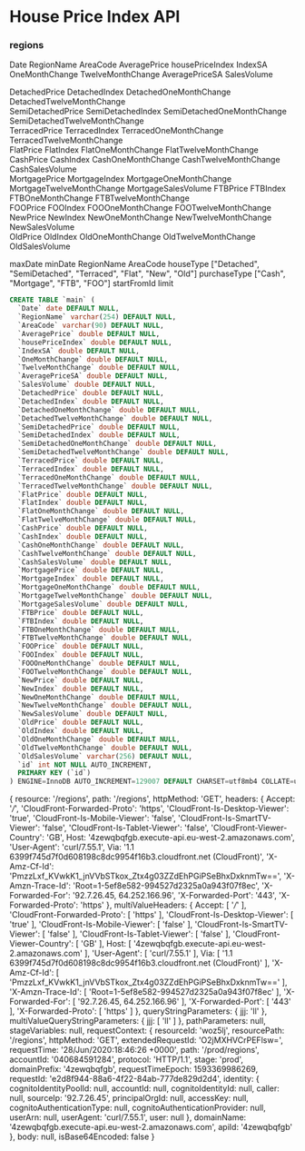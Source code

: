# House Price Index API  
### regions    
Date  RegionName  AreaCode 
 AveragePrice  housePriceIndex  IndexSA  OneMonthChange  TwelveMonthChange  AveragePriceSA  SalesVolume 

DetachedPrice  DetachedIndex  DetachedOneMonthChange  DetachedTwelveMonthChange  
SemiDetachedPrice  SemiDetachedIndex  SemiDetachedOneMonthChange  SemiDetachedTwelveMonthChange  
TerracedPrice  TerracedIndex  TerracedOneMonthChange  TerracedTwelveMonthChange  
FlatPrice  FlatIndex  FlatOneMonthChange  FlatTwelveMonthChange  
CashPrice  CashIndex  CashOneMonthChange  CashTwelveMonthChange  CashSalesVolume  
MortgagePrice  MortgageIndex  MortgageOneMonthChange  MortgageTwelveMonthChange  MortgageSalesVolume
FTBPrice  FTBIndex  FTBOneMonthChange  FTBTwelveMonthChange  
FOOPrice  FOOIndex  FOOOneMonthChange  FOOTwelveMonthChange  
NewPrice  NewIndex  NewOneMonthChange  NewTwelveMonthChange  NewSalesVolume  
OldPrice  OldIndex  OldOneMonthChange  OldTwelveMonthChange  OldSalesVolume

maxDate 
minDate
RegionName 
AreaCode
houseType ["Detached", "SemiDetached", "Terraced", "Flat", "New", "Old"]
purchaseType ["Cash", "Mortgage", "FTB", "FOO"]
startFromId
limit
```SQL
CREATE TABLE `main` (
  `Date` date DEFAULT NULL,
  `RegionName` varchar(254) DEFAULT NULL,
  `AreaCode` varchar(90) DEFAULT NULL,
  `AveragePrice` double DEFAULT NULL,
  `housePriceIndex` double DEFAULT NULL,
  `IndexSA` double DEFAULT NULL,
  `OneMonthChange` double DEFAULT NULL,
  `TwelveMonthChange` double DEFAULT NULL,
  `AveragePriceSA` double DEFAULT NULL,
  `SalesVolume` double DEFAULT NULL,
  `DetachedPrice` double DEFAULT NULL,
  `DetachedIndex` double DEFAULT NULL,
  `DetachedOneMonthChange` double DEFAULT NULL,
  `DetachedTwelveMonthChange` double DEFAULT NULL,
  `SemiDetachedPrice` double DEFAULT NULL,
  `SemiDetachedIndex` double DEFAULT NULL,
  `SemiDetachedOneMonthChange` double DEFAULT NULL,
  `SemiDetachedTwelveMonthChange` double DEFAULT NULL,
  `TerracedPrice` double DEFAULT NULL,
  `TerracedIndex` double DEFAULT NULL,
  `TerracedOneMonthChange` double DEFAULT NULL,
  `TerracedTwelveMonthChange` double DEFAULT NULL,
  `FlatPrice` double DEFAULT NULL,
  `FlatIndex` double DEFAULT NULL,
  `FlatOneMonthChange` double DEFAULT NULL,
  `FlatTwelveMonthChange` double DEFAULT NULL,
  `CashPrice` double DEFAULT NULL,
  `CashIndex` double DEFAULT NULL,
  `CashOneMonthChange` double DEFAULT NULL,
  `CashTwelveMonthChange` double DEFAULT NULL,
  `CashSalesVolume` double DEFAULT NULL,
  `MortgagePrice` double DEFAULT NULL,
  `MortgageIndex` double DEFAULT NULL,
  `MortgageOneMonthChange` double DEFAULT NULL,
  `MortgageTwelveMonthChange` double DEFAULT NULL,
  `MortgageSalesVolume` double DEFAULT NULL,
  `FTBPrice` double DEFAULT NULL,
  `FTBIndex` double DEFAULT NULL,
  `FTBOneMonthChange` double DEFAULT NULL,
  `FTBTwelveMonthChange` double DEFAULT NULL,
  `FOOPrice` double DEFAULT NULL,
  `FOOIndex` double DEFAULT NULL,
  `FOOOneMonthChange` double DEFAULT NULL,
  `FOOTwelveMonthChange` double DEFAULT NULL,
  `NewPrice` double DEFAULT NULL,
  `NewIndex` double DEFAULT NULL,
  `NewOneMonthChange` double DEFAULT NULL,
  `NewTwelveMonthChange` double DEFAULT NULL,
  `NewSalesVolume` double DEFAULT NULL,
  `OldPrice` double DEFAULT NULL,
  `OldIndex` double DEFAULT NULL,
  `OldOneMonthChange` double DEFAULT NULL,
  `OldTwelveMonthChange` double DEFAULT NULL,
  `OldSalesVolume` varchar(256) DEFAULT NULL,
  `id` int NOT NULL AUTO_INCREMENT,
  PRIMARY KEY (`id`)
) ENGINE=InnoDB AUTO_INCREMENT=129007 DEFAULT CHARSET=utf8mb4 COLLATE=utf8mb4_0900_ai_ci

```
{
  resource: '/regions',
  path: '/regions',
  httpMethod: 'GET',
  headers: {
    Accept: '*/*',
    'CloudFront-Forwarded-Proto': 'https',
    'CloudFront-Is-Desktop-Viewer': 'true',
    'CloudFront-Is-Mobile-Viewer': 'false',
    'CloudFront-Is-SmartTV-Viewer': 'false',
    'CloudFront-Is-Tablet-Viewer': 'false',
    'CloudFront-Viewer-Country': 'GB',
    Host: '4zewqbqfgb.execute-api.eu-west-2.amazonaws.com',
    'User-Agent': 'curl/7.55.1',
    Via: '1.1 6399f745d7f0d608198c8dc9954f16b3.cloudfront.net (CloudFront)',
    'X-Amz-Cf-Id': 'PmzzLxf_KVwkK1_jnVVbSTkox_Ztx4g03ZZdEhPGiPSeBhxDxknmTw==',
    'X-Amzn-Trace-Id': 'Root=1-5ef8e582-994527d2325a0a943f07f8ec',
    'X-Forwarded-For': '92.7.26.45, 64.252.166.96',
    'X-Forwarded-Port': '443',
    'X-Forwarded-Proto': 'https'
  },
  multiValueHeaders: {
    Accept: [ '*/*' ],
    'CloudFront-Forwarded-Proto': [ 'https' ],
    'CloudFront-Is-Desktop-Viewer': [ 'true' ],
    'CloudFront-Is-Mobile-Viewer': [ 'false' ],
    'CloudFront-Is-SmartTV-Viewer': [ 'false' ],
    'CloudFront-Is-Tablet-Viewer': [ 'false' ],
    'CloudFront-Viewer-Country': [ 'GB' ],
    Host: [ '4zewqbqfgb.execute-api.eu-west-2.amazonaws.com' ],
    'User-Agent': [ 'curl/7.55.1' ],
    Via: [
      '1.1 6399f745d7f0d608198c8dc9954f16b3.cloudfront.net (CloudFront)'
    ],
    'X-Amz-Cf-Id': [ 'PmzzLxf_KVwkK1_jnVVbSTkox_Ztx4g03ZZdEhPGiPSeBhxDxknmTw==' ],
    'X-Amzn-Trace-Id': [ 'Root=1-5ef8e582-994527d2325a0a943f07f8ec' ],
    'X-Forwarded-For': [ '92.7.26.45, 64.252.166.96' ],
    'X-Forwarded-Port': [ '443' ],
    'X-Forwarded-Proto': [ 'https' ]
  },
  queryStringParameters: { jjj: 'll' },
  multiValueQueryStringParameters: { jjj: [ 'll' ] },
  pathParameters: null,
  stageVariables: null,
  requestContext: {
    resourceId: 'woz5lj',
    resourcePath: '/regions',
    httpMethod: 'GET',
    extendedRequestId: 'O2jMXHVCrPEFlsw=',
    requestTime: '28/Jun/2020:18:46:26 +0000',
    path: '/prod/regions',
    accountId: '040684591284',
    protocol: 'HTTP/1.1',
    stage: 'prod',
    domainPrefix: '4zewqbqfgb',
    requestTimeEpoch: 1593369986269,
    requestId: 'e2d8f944-88a6-4f22-84ab-777de829d2d4',
    identity: {
      cognitoIdentityPoolId: null,
      accountId: null,
      cognitoIdentityId: null,
      caller: null,
      sourceIp: '92.7.26.45',
      principalOrgId: null,
      accessKey: null,
      cognitoAuthenticationType: null,
      cognitoAuthenticationProvider: null,
      userArn: null,
      userAgent: 'curl/7.55.1',
      user: null
    },
    domainName: '4zewqbqfgb.execute-api.eu-west-2.amazonaws.com',
    apiId: '4zewqbqfgb'
  },
  body: null,
  isBase64Encoded: false
}